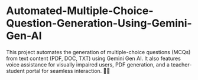 # Automated-Multiple-Choice-Question-Generation-Using-Gemini-Gen-AI
This project automates the generation of multiple-choice questions (MCQs) from text content (PDF, DOC, TXT) using Gemini Gen AI. It also features voice assistance for visually impaired users, PDF generation, and a teacher-student portal for seamless interaction. 🚀💡
